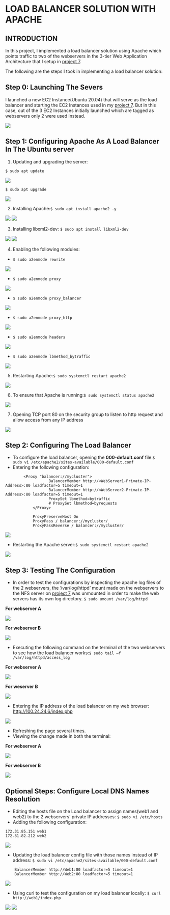 # LOAD BALANCER SOLUTION WITH APACHE
## INTRODUCTION
In this project, I implemented a load balancer solution using Apache which points traffic to two of the webservers in the 3-tier Web Application Architecture that I setup in [project 7](./project7.md).

The following are the steps I took in implementing a load balancer solution:

## Step 0:  Launching The Severs
I launched a new EC2 Instance(Ubuntu 20.04) that will serve as the load balancer and starting the EC2 Instances used in my [project 7](./project7.md). But in this case, out of the 3 EC2 Instances initially launched which are tagged as webservers only 2 were used instead.

![](./img/project8/the%20servers.png)

## Step 1: Configuring Apache As A Load Balancer In The Ubuntu server
1.	Updating and upgrading the server:

`$ sudo apt update`

![](./img/project8/apt%20update.png)

`$ sudo apt upgrade`

![](./img/project8/apt%20upgrade.png)

2.	Installing Apache:`$ sudo apt install apache2 -y`

![](./img/project8/install%20apache2.png)
![](./img/project8/install%20apache2-2.png)

3.	Installing libxml2-dev: `$ sudo apt install libxml2-dev`

![](./img/project8/install%20libxml2-dev.png)
![](./img/project8/install%20libxml2-2.png)

4.	Enabling the following modules:
-	`$ sudo a2enmode rewrite`

![](./img/project8/a2enmode%20rewrite.png)

-	`$ sudo a2enmode proxy`

![](./img/project8/a2enmode%20proxy.png)

-	`$ sudo a2enmode proxy_balancer`

![](./img/project8/a2enmode%20proxy_balancer.png)

-	`$ sudo a2enmode proxy_http`

![](./img/project8/a2enmode%20proxy_http.png)

-	`$ sudo a2enmode headers`

![](./img/project8/a2enmode%20headers.png)

-	`$ sudo a2enmode lbmethod_bytraffic`

![](./img/project8/a2enmode%20lbmethod.png)

5.	Restarting Apache:`$ sudo systemctl restart apache2`

![](./img/project8/restart%20apache2.png)

6.	To ensure that Apache is running:`$ sudo systemctl status apache2`

![](./img/project8/status%20apache2.png)

7.	Opening TCP port 80 on the security group to listen to http request and allow access from any IP address

![](./img/project8/opening%20port%2080%20on%20the%20lb.png)

## Step 2: Configuring The Load Balancer
-	To configure the load balancer, opening the **000-default.conf** file:`$ sudo vi /etc/apache2/sites-available/000-default.conf`
-	Entering the following configuration:
```
        <Proxy "balancer://mycluster">
	               BalancerMember http://<WebServer1-Private-IP-Address>:80 loadfactor=5 timeout=1
	               BalancerMember http://<WebServer2-Private-IP-Address>:80 loadfactor=5 timeout=1
	               ProxySet lbmethod=bytraffic
	               # ProxySet lbmethod=byrequests
	        </Proxy>
	
	        ProxyPreserveHost On
	        ProxyPass / balancer://mycluster/
	        ProxyPassReverse / balancer://mycluster/
```
![](./img/project8/configuring%20the%20load%20balancer.png)

-	Restarting the Apache server:`$ sudo systemctl restart apache2`

![](./img/project8/restart%20Apache2-2.png)

## Step 3: Testing The Configuration
-	In order to test the configurations by inspecting the apache log files of the 2 webservers, the ‘/var/log/httpd’ mount made on the webservers to the NFS server on [project 7](./project7.md) was unmounted  in order to make the web servers has its own log directory.
`$ sudo umount /var/log/httpd`

**For webserver A**

![](./img/project8/unmounting%20log%20for%20wbsA.png)

**For webserver B**

![](./img/project8/unmounting%20logs%20for%20wbsB.png)

-	Executing the following command on the terminal of the two webservers to see how the load balancer works:`$ sudo tail –f /var/log/httpd/access_log`

**For webserver A**

![](./img/project8/webA.png)

**For weserver B**

![](./img/project8/webB.png)

-	Entering the IP address of the load balancer on my web browser: http://100.24.24.6/index.php

![](./img/project8/testing%20on%20load%20balancer.png)

-	Refreshing the page several times.
-	Viewing the change made in both the terminal:

**For webserver A**

![](./img/project8/webA-2.png)

**For webserver B**

![](./img/project8/webB-2.png)

## Optional Steps:  Configure Local DNS Names Resolution
-	Editing the hosts file on the Load balancer to assign names(web1 and web2) to the 2 webservers’ private IP addresses: `$ sudo vi /etc/hosts`
-	Adding the following configuration:
```
172.31.85.151 web1
172.31.82.212 web2
```
![](./img/project8/hosts%20file.png)

-	Updating the load balancer config file with those names instead of IP address: `$ sudo vi /etc/apache2/sites-available/000-default.conf`
```
	BalancerMember http://Web1:80 loadfactor=5 timeout=1
	BalancerMember http://Web2:80 loadfactor=5 timeout=1
```
![](./img/project8/load%20balancer%20config.png)

-	Using curl to test the configuration on my load balancer locally: `$ curl http://web1/index.php`

![](./img/project8/curl.png)
![](./img/project8/curl2.png)
